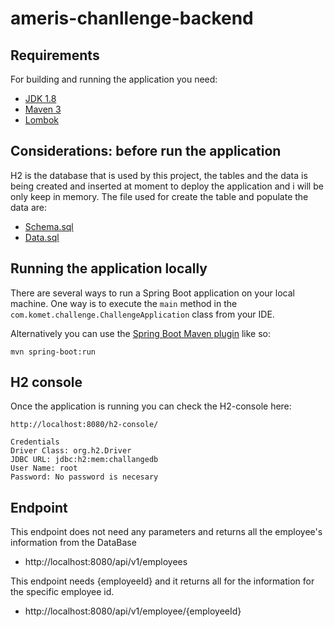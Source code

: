 # ameris-chanllenge-backend

## Requirements
For building and running the application you need:
- [JDK 1.8](http://www.oracle.com/technetwork/java/javase/downloads/jdk8-downloads-2133151.html)
- [Maven 3](https://maven.apache.org)
- [Lombok](https://projectlombok.org/)

## Considerations: before run the application
H2 is the database that is used by this project, the tables and the data is being created and inserted at moment to deploy the application and 
i will be only keep in memory.
The file used for create the table and populate the data are:
- [Schema.sql](https://github.com/AlvaroGutierrez2/ameris-chanllenge-backend/blob/main/src/main/resources/schema.sql)
- [Data.sql](https://github.com/AlvaroGutierrez2/ameris-chanllenge-backend/blob/main/src/main/resources/data.sql)

## Running the application locally

There are several ways to run a Spring Boot application on your local machine. One way is to execute the `main` method in the `com.komet.challenge.ChallengeApplication` class from your IDE.

Alternatively you can use the [Spring Boot Maven plugin](https://docs.spring.io/spring-boot/docs/current/reference/html/build-tool-plugins-maven-plugin.html) like so:

```
mvn spring-boot:run
```

## H2 console
Once the application is running you can check the H2-console here:
```shell
http://localhost:8080/h2-console/

Credentials
Driver Class: org.h2.Driver
JDBC URL: jdbc:h2:mem:challangedb
User Name: root
Password: No password is necesary
```


## Endpoint

This endpoint does not need any parameters and returns all the employee's information from the DataBase
- http://localhost:8080/api/v1/employees

This endpoint needs {employeeId} and it returns all for the information for the specific employee id.  
- http://localhost:8080/api/v1/employee/{employeeId}
